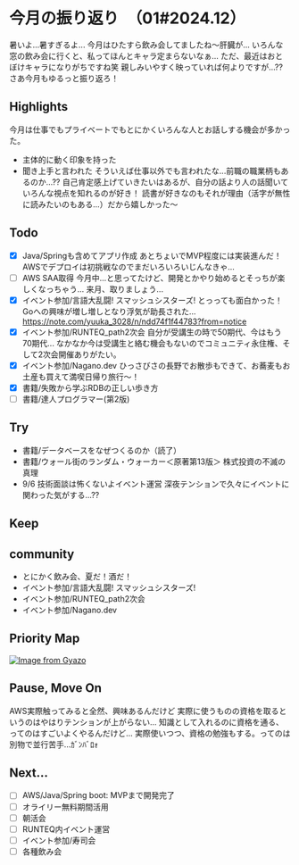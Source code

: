 # 今月の振り返り　（01#2024.12）

<!-- ひとこと -->
暑いよ...暑すぎるよ...
今月はひたすら飲み会してましたね〜肝臓が...
いろんな窓の飲み会に行くと、私ってほんとキャラ定まらないなぁ...
ただ、最近はおとぼけキャラになりがちですね笑
親しみいやすく映っていれば何よりですが...??さあ今月もゆるっと振り返ろ！

## Highlights

<!-- 褒められたこと、うまくいったこと、楽しかったこと -->
今月は仕事でもプライベートでもとにかくいろんな人とお話しする機会が多かった。
- 主体的に動く印象を持った
- 聞き上手と言われた
そういえば仕事以外でも言われたな...前職の職業柄もあるのか...??
自己肯定感上げていきたいはあるが、自分の話より人の話聞いていろんな視点を知れるのが好き！
読書が好きなのもそれが理由（活字が無性に読みたいのもある...）だから嬉しかった〜

## Todo

<!-- 先月立てた目標に対して、達成できたか -->

- [x] Java/Springも含めてアプリ作成
      あとちょいでMVP程度には実装進んだ！
      AWSでデプロイは初挑戦なのでまだいろいろいじんなきゃ...
- [ ] AWS SAA取得
      今月中...と思ってたけど、開発とかやり始めるとそっちが楽しくなっちゃう...
      来月、取りましょう...
- [x] イベント参加/言語大乱闘! スマッシュシスターズ!
      とっっても面白かった！Goへの興味が増し増しとなり浮気が助長された...
      https://note.com/yuuka_3028/n/ndd74f1f44783?from=notice
- [x] イベント参加/RUNTEQ_path2次会
      自分が受講生の時で50期代、今はもう70期代...
      なかなか今は受講生と絡む機会もないのでコミュニティ永住権、そして2次会開催ありがたい。
- [x] イベント参加/Nagano.dev
      ひっさびさの長野でお散歩もできて、お蕎麦もお土産も買えて満喫日帰り旅行〜！
- [x] 書籍/失敗から学ぶRDBの正しい歩き方
- [ ] 書籍/達人プログラマー(第2版)

## Try

<!-- Todo以外に挑戦したこと、新しく始めたこと -->
- 書籍/データベースをなぜつくるのか（読了）
- 書籍/ウォール街のランダム・ウォーカー＜原著第13版＞ 株式投資の不滅の真理 
- 9/6 技術面談は怖くないよイベント運営
  深夜テンションで久々にイベントに関わった気がする...??
## Keep

<!-- 先月から継続していることの進捗・やり切ったこと、維持できている挑戦 -->

## community
- とにかく飲み会、夏だ！酒だ！
- イベント参加/言語大乱闘! スマッシュシスターズ!
- イベント参加/RUNTEQ_path2次会
- イベント参加/Nagano.dev

## Priority Map

<!-- 現状の優先順位(x,y軸に位置どり)、今後どの軸方面へ伸ばしていきたいと考えてるか(矢印)を視覚化 -->

[![Image from Gyazo](https://i.gyazo.com/800c13c407a4d40f7bd1121fd2a40648.png)](https://gyazo.com/800c13c407a4d40f7bd1121fd2a40648)

## Pause, Move On

<!-- ネガティブ要素から今後どう活かすか宣言、ちょっとは吐き出させてくれ -->
AWS実際触ってみると全然、興味あるんだけど
実際に使うものの資格を取るというのはやはりテンションが上がらない...
知識として入れるのに資格を通る、ってのはすごいよくやるんだけど...
実際使いつつ、資格の勉強もする。ってのは別物で並行苦手...ｶﾞﾝﾊﾞﾛｫ
## Next...
- [ ] AWS/Java/Spring boot: MVPまで開発完了
- [ ] オライリー無料期間活用
- [ ] 朝活会
- [ ] RUNTEQ内イベント運営
- [ ] イベント参加/寿司会
- [ ] 各種飲み会
